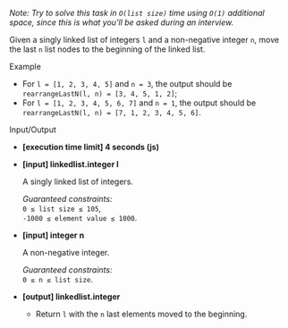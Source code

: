 
_Note: Try to solve this task in  `O(list size)`  time using  `O(1)`  additional space, since this is what you'll be asked during an interview._

Given a singly linked list of integers  `l`  and a non-negative integer  `n`, move the last  `n`  list nodes to the beginning of the linked list.

Example

-   For  `l = [1, 2, 3, 4, 5]`  and  `n = 3`, the output should be  
    `rearrangeLastN(l, n) = [3, 4, 5, 1, 2]`;
-   For  `l = [1, 2, 3, 4, 5, 6, 7]`  and  `n = 1`, the output should be  
    `rearrangeLastN(l, n) = [7, 1, 2, 3, 4, 5, 6]`.

Input/Output

-   **[execution time limit] 4 seconds (js)**
    
-   **[input] linkedlist.integer l**
    
    A singly linked list of integers.
    
    _Guaranteed constraints:_  
    `0 ≤ list size ≤ 105`,  
    `-1000 ≤ element value ≤ 1000`.
    
-   **[input] integer n**
    
    A non-negative integer.
    
    _Guaranteed constraints:_  
    `0 ≤ n ≤ list size`.
    
-   **[output] linkedlist.integer**
    
    -   Return  `l`  with the  `n`  last elements moved to the beginning.